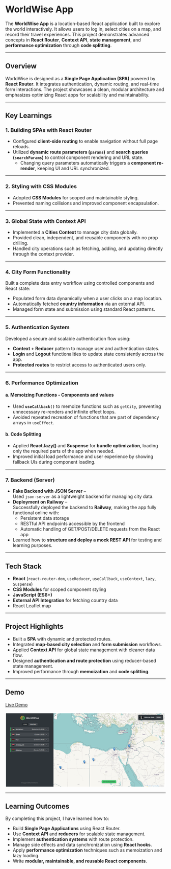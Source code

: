 # WorldWise App

The **WorldWise App** is a location-based React application built to explore the world interactively. It allows users to log in, select cities on a map, and record their travel experiences. This project demonstrates advanced concepts in **React Router**, **Context API**, **state management**, and **performance optimization** through **code splitting**.

---
## Overview

WorldWise is designed as a **Single Page Application (SPA)** powered by **React Router**. It integrates authentication, dynamic routing, and real-time form interactions. The project showcases a clean, modular architecture and emphasizes optimizing React apps for scalability and maintainability.

---
## Key Learnings

### 1. Building SPAs with React Router

- Configured **client-side routing** to enable navigation without full page reloads.
- Utilized **dynamic route parameters (`params`)** and **search queries (`searchParams`)** to control component rendering and URL state.
    - Changing query parameters automatically triggers a **component re-render**, keeping UI and URL synchronized.

---
### 2. Styling with CSS Modules

- Adopted **CSS Modules** for scoped and maintainable styling.
- Prevented naming collisions and improved component encapsulation.

---
### 3. Global State with Context API
- Implemented a **Cities Context** to manage city data globally.
- Provided clean, independent, and reusable components with no prop drilling.
- Handled city operations such as fetching, adding, and updating directly through the context provider.

---
### 4. City Form Functionality
Built a complete data entry workflow using controlled components and React state:
- Populated form data dynamically when a user clicks on a map location.
- Automatically fetched **country information** via an external API.
- Managed form state and submission using standard React patterns.

---
### 5. Authentication System
Developed a secure and scalable authentication flow using:
- **Context + Reducer** pattern to manage user and authentication states.
- **Login** and **Logout** functionalities to update state consistently across the app.
- **Protected routes** to restrict access to authenticated users only.

---
### 6. Performance Optimization
#### a. Memoizing Functions - Components and values
- Used **`useCallback()`** to memoize functions such as `getCity`, preventing unnecessary re-renders and infinite effect loops.
- Avoided repeated recreation of functions that are part of dependency arrays in `useEffect`.

#### b. Code Splitting
- Applied **React.lazy()** and **Suspense** for **bundle optimization**, loading only the required parts of the app when needed.
- Improved initial load performance and user experience by showing fallback UIs during component loading.

- - - -
### 7. Backend (Server)

- **Fake Backend with JSON Server** –  
    Used `json-server` as a lightweight backend for managing city data.
- **Deployment on Railway** –  
    Successfully deployed the backend to **Railway**, making the app fully functional online with:
    - Persistent data storage
    - RESTful API endpoints accessible by the frontend
    - Automatic handling of GET/POST/DELETE requests from the React app
- Learned how to **structure and deploy a mock REST API** for testing and learning purposes.
---
## Tech Stack

- **React** (`react-router-dom`, `useReducer`, `useCallback`, `useContext`, `lazy`, `Suspense`)
- **CSS Modules** for scoped component styling
- **JavaScript (ES6+)**
- **External API Integration** for fetching country data
- React Leaflet map

---
## Project Highlights

- Built a **SPA** with dynamic and protected routes.
- Integrated **map-based city selection** and **form submission** workflows.
- Applied **Context API** for global state management with cleaner data flow.
- Designed **authentication and route protection** using reducer-based state management.
- Improved performance through **memoization** and **code splitting**.

-  - - -
## Demo

[Live Demo](https://worldwise-rabea.netlify.app/)

![screen](screen.png)

---
## Learning Outcomes

By completing this project, I have learned how to:
- Build **Single Page Applications** using React Router.
- Use **Context API** and **reducers** for scalable state management.
- Implement **authentication systems** with route protection.
- Manage side effects and data synchronization using **React hooks**.
- Apply **performance optimization** techniques such as memoization and lazy loading.
- Write **modular, maintainable, and reusable React components**.
